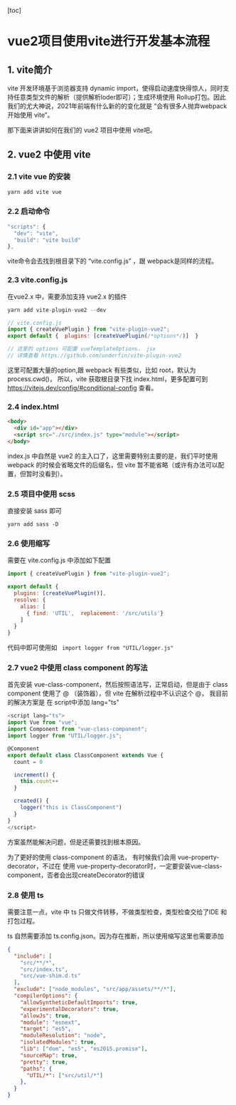 [toc]

# vue2项目使用vite进行开发基本流程

## 1. vite简介

vite 开发环境基于浏览器支持 dynamic import，使得启动速度快得惊人，同时支持任意类型文件的解析（提供解析loder即可）；生成环境使用 Rollup打包。因此我们的尤大神说，2021年前端有什么新的的变化就是 “会有很多人抛弃webpack开始使用 vite”。

那下面来讲讲如何在我们的 vue2 项目中使用 vite吧。

## 2. vue2 中使用 vite

### 2.1 vite vue 的安装

```bash
yarn add vite vue
```

### 2.2 启动命令 

```js
"scripts": {
  "dev": "vite",
  "build": "vite build"
},
```

 vite命令会去找到根目录下的 “vite.config.js” ，跟 webpack是同样的流程。

### 2.3 vite.config.js

在vue2.x 中，需要添加支持 vue2.x 的插件

```js
yarn add vite-plugin-vue2 --dev   

// vite.config.js  
import { createVuePlugin } from "vite-plugin-vue2";   
export default {  plugins: [createVuePlugin(/*options*/)]  }  

// 这里的 options 可配置 vueTemplateOptions， jsx  
// 详情查看 https://github.com/underfin/vite-plugin-vue2
```

这里可配置大量的option,跟 webpack 有些类似，比如 root，默认为 process.cwd()， 所以，vite 获取根目录下找 index.html，更多配置可到 https://vitejs.dev/config/#conditional-config 查看。

### 2.4 index.html

```html
<body>
  <div id="app"></div>
  <script src="./src/index.js" type="module"></script>
</body>
```

index.js 中自然是 vue2 的主入口了，这里需要特别主要的是，我们平时使用 webpack 的时候会省略文件的后缀名，但 vite 暂不能省略（或许有办法可以配置，但暂时没看到）。

### 2.5 项目中使用 scss

直接安装 sass 即可

```
yarn add sass -D
```

### 2.6 使用缩写

需要在 vite.config.js 中添加如下配置

```js
import { createVuePlugin } from "vite-plugin-vue2";

export default {
  plugins: [createVuePlugin()],
  resolve: {
    alias: [
      { find: 'UTIL',  replacement: '/src/utils'}
    ]
  }
}
```

代码中即可使用如 ` import logger from "UTIL/logger.js"`

### 2.7 vue2 中使用 class component 的写法

首先安装 vue-class-component，然后按照语法写，正常启动，但是由于 class component 使用了 @ （装饰器），但 vite 在解析过程中不认识这个 @， 我目前的解决方案是 在 script中添加 lang="ts"

```js
<script lang="ts">
import Vue from "vue";
import Component from "vue-class-component";
import logger from "UTIL/logger.js";

@Component
export default class ClassComponent extends Vue {
  count = 0

  increment() {
    this.count++
  }

  created() {
    logger("this is ClassComponent")
  }
}
</script>
```

方案虽然能解决问题，但是还需要找到根本原因。

为了更好的使用 class-component 的语法， 有时候我们会用 vue-property-decorator，不过在 使用 vue-property-decorator时，一定要安装vue-class-component，否者会出现createDecorator的错误

### 2.8 使用 ts

需要注意一点，vite 中 ts 只做文件转移，不做类型检查，类型检查交给了IDE 和打包过程。

ts 自然需要添加 ts.config.json。因为存在推断，所以使用缩写这里也需要添加

```json
{
  "include": [
    "src/**/*",
    "src/index.ts",
    "src/vue-shim.d.ts"
  ],
  "exclude": ["node_modules", "src/app/assets/**/*"],
  "compilerOptions": {
    "allowSyntheticDefaultImports": true,
    "experimentalDecorators": true,
    "allowJs": true,
    "module": "esnext",
    "target": "es5",
    "moduleResolution": "node",
    "isolatedModules": true,
    "lib": ["dom", "es5", "es2015.promise"],
    "sourceMap": true,
    "pretty": true,
    "paths": {
      "UTIL/*": ["src/util/*"]
    },
  }
}
```

